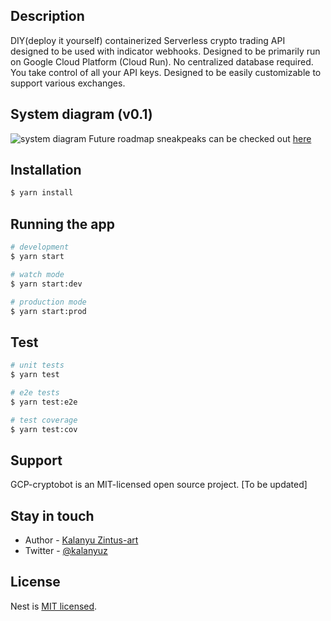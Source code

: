 ## Description

DIY(deploy it yourself) containerized Serverless crypto trading API designed to be used with indicator webhooks. Designed to be primarily run on Google Cloud Platform (Cloud Run). No centralized database required. You take control of all your API keys. Designed to be easily customizable to support various exchanges.

## System diagram (v0.1)

![system diagram](https://storage.googleapis.com/gcp-cryptobot/v01diagram.png)
Future roadmap sneakpeaks can be checked out [here](https://docs.google.com/presentation/d/1maTXHVqpvblkvHI5o0LS2dbBDzrYqqwhju4vWyNwFb4/edit?usp=sharing)

## Installation

```bash
$ yarn install
```

## Running the app

```bash
# development
$ yarn start

# watch mode
$ yarn start:dev

# production mode
$ yarn start:prod
```

## Test

```bash
# unit tests
$ yarn test

# e2e tests
$ yarn test:e2e

# test coverage
$ yarn test:cov
```

## Support

GCP-cryptobot is an MIT-licensed open source project. [To be updated]

## Stay in touch

- Author - [Kalanyu Zintus-art](https://kalanyuz.com)
- Twitter - [@kalanyuz](https://twitter.com/kalanyuz)

## License

Nest is [MIT licensed](LICENSE).
